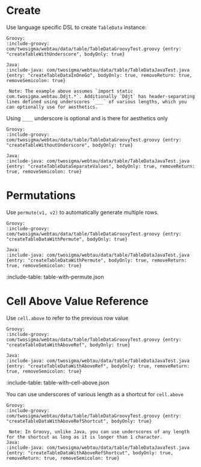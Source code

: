 # Create

Use language specific DSL to create `TableData` instance:

```tabs
Groovy:
:include-groovy: com/twosigma/webtau/data/table/TableDataGroovyTest.groovy {entry: "createTableWithUnderscore", bodyOnly: true}

Java:
:include-java: com/twosigma/webtau/data/table/TableDataJavaTest.java {entry: "createTableDataInOneGo", bodyOnly: true, removeReturn: true, removeSemicolon: true}

 Note: The example above assumes `import static com.twosigma.webtau.Ddjt.*`. Additionally `Ddjt` has header-separating 
lines defined using underscores `___` of various lengths, which you can optionally use for aesthetics. 
```

Using `____` underscore is optional and is there for aesthetics only

```tabs
Groovy:
:include-groovy: com/twosigma/webtau/data/table/TableDataGroovyTest.groovy {entry: "createTableWithoutUnderscore", bodyOnly: true}

Java:
:include-java: com/twosigma/webtau/data/table/TableDataJavaTest.java {entry: "createTableDataSeparateValues", bodyOnly: true, removeReturn: true, removeSemicolon: true}
```

# Permutations

Use `permute(v1, v2)` to automatically generate multiple rows.

```tabs
Groovy:
:include-groovy: com/twosigma/webtau/data/table/TableDataGroovyTest.groovy {entry: "createTableDataWithPermute", bodyOnly: true}

Java:
:include-java: com/twosigma/webtau/data/table/TableDataJavaTest.java {entry: "createTableDataWithPermute", bodyOnly: true, removeReturn: true, removeSemicolon: true}
```

:include-table: table-with-permute.json

# Cell Above Value Reference

Use `cell.above` to refer to the previous row value

```tabs
Groovy:
:include-groovy: com/twosigma/webtau/data/table/TableDataGroovyTest.groovy {entry: "createTableDataWithAboveRef", bodyOnly: true}

Java:
:include-java: com/twosigma/webtau/data/table/TableDataJavaTest.java {entry: "createTableDataWithAboveRef", bodyOnly: true, removeReturn: true, removeSemicolon: true}
```

:include-table: table-with-cell-above.json

You can use underscores of various length as a shortcut for `cell.above`

```tabs
Groovy:
:include-groovy: com/twosigma/webtau/data/table/TableDataGroovyTest.groovy {entry: "createTableDataWithAboveRefShortcut", bodyOnly: true}

 Note: In Groovy, unlike Java, you can use underscores of any length for the shortcut as long as it is longer than 1 character.
Java:
:include-java: com/twosigma/webtau/data/table/TableDataJavaTest.java {entry: "createTableDataWithAboveRefShortcut", bodyOnly: true, removeReturn: true, removeSemicolon: true}
```

